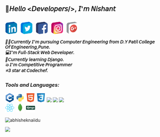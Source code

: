 <div>
   <h2 >👋𝘏𝘦𝘭𝘭𝘰 &lt𝘋𝘦𝘷𝘦𝘭𝘰𝘱𝘦𝘳𝘴/&gt, 𝘐'𝘮 𝘕𝘪𝘴𝘩𝘢𝘯𝘵<h2>
</div>     
<h5 >
<p >
   <a href="https://www.linkedin.com/in/nishant-handge-618673190/"><img height="40" src="https://github.com/Nishant127/Nishant127/blob/main/github%20images/iconfinder_social_media_isometric_14-linkedin_3529657.png"></a>&nbsp;&nbsp;
<a href="https://twitter.com/nishant_127000"><img height="40" src="https://github.com/Nishant127/Nishant127/blob/main/github%20images/iconfinder_social_media_isometric_6-twitter_3529664.png"></a>&nbsp;&nbsp;
<a href="https://www.facebook.com/nishant.handge"><img height="40" src="https://github.com/Nishant127/Nishant127/blob/main/github%20images/iconfinder_social_media_isometric_1-facebook_3529651.png"></a>&nbsp;&nbsp;
<a href="https://www.instagram.com/nishant_127/"><img height="40" src="https://github.com/Nishant127/Nishant127/blob/main/github%20images/iconfinder_social_media_isometric_3-instagram_3529653.png"></a>&nbsp;&nbsp;
 <a href="mailto:handgenishant@gmail.com"><img height="40" src="https://github.com/Nishant127/Nishant127/blob/main/github%20images/iconfinder_social_media_isometric_15-google-plus_3529685.png"></a>&nbsp;&nbsp;
 </p>
   
  <p >
	👨‍🎓𝘊𝘶𝘳𝘳𝘦𝘯𝘵𝘭𝘺 𝘐'𝘮 𝘱𝘶𝘳𝘴𝘶𝘪𝘯𝘨 𝘊𝘰𝘮𝘱𝘶𝘵𝘦𝘳 𝘌𝘯𝘨𝘪𝘯𝘦𝘦𝘳𝘪𝘯𝘨 𝘧𝘳𝘰𝘮 𝘋.𝘠 𝘗𝘢𝘵𝘪𝘭 𝘊𝘰𝘭𝘭𝘦𝘨𝘦 𝘖𝘧 𝘌𝘯𝘨𝘪𝘯𝘦𝘦𝘳𝘪𝘯𝘨,𝘗𝘶𝘯𝘦.
	<br>
	💻𝘐'𝘮 𝘍𝘶𝘭𝘭-𝘚𝘵𝘢𝘤𝘬 𝘞𝘦𝘣 𝘋𝘦𝘷𝘦𝘭𝘰𝘱𝘦𝘳.
	<br> 
	🚀𝘊𝘶𝘳𝘳𝘦𝘯𝘵𝘭𝘺 𝘭𝘦𝘢𝘳𝘯𝘪𝘯𝘨 𝘋𝘫𝘢𝘯𝘨𝘰.
	<br>
	 💥 𝘐'𝘮 𝘊𝘰𝘮𝘱𝘦𝘵𝘪𝘵𝘪𝘷𝘦 𝘗𝘳𝘰𝘨𝘳𝘢𝘮𝘮𝘦𝘳
	<br> 
	⭐3 𝘴𝘵𝘢𝘳 𝘢𝘵 𝘊𝘰𝘥𝘦𝘤𝘩𝘦𝘧.
   </p>    
  
      
   <h3><i><b>Tools and Languages:</b></i></h3>
   
   <code><img height="30" src="https://github.com/devicons/devicon/blob/master/icons/cplusplus/cplusplus-original.svg"></code>
   <code><img height="30" src="https://github.com/devicons/devicon/blob/master/icons/python/python-original.svg"></code>
   <code><img height="30" src="https://github.com/devicons/devicon/blob/master/icons/html5/html5-original.svg"></code>
   <code><img height="30" src="https://github.com/devicons/devicon/blob/master/icons/css3/css3-original.svg"></code>
   <code><img height="30" src="https://devicons.github.io/devicon/devicon.git/icons/javascript/javascript-original.svg"></code>
   <code><img height="30" src="https://devicons.github.io/devicon/devicon.git/icons/bootstrap/bootstrap-plain.svg"></code>
   <code><img height="30" src="https://devicons.github.io/devicon/devicon.git/icons/mysql/mysql-original.svg"></code>
   <br>
   <code><img height="30" src="https://github.com/devicons/devicon/blob/master/icons/react/react-original.svg"></code>
   <code><img height="30" src="https://github.com/devicons/devicon/blob/master/icons/mongodb/mongodb-original.svg"></code>
   <code><img height="30" src="https://github.com/devicons/devicon/blob/master/icons/django/django-original.svg"></code>
   
  <p > <img src="https://github-readme-stats.vercel.app/api?username=Nishant127&show_icons=true&theme=gotham" alt="abhisheknaiidu" />
  <p ><img height=175  src="https://github-readme-stats.vercel.app/api/top-langs/?username=Nishant127&hide=c%23,powershell,java&title_color=2aa889&text_color=99d1ce&icon_color=2bbc8a&bg_color=0c1014&langs_count=8&layout=compact" />


